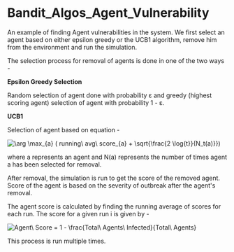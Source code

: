 # Bandit_Algos_Agent_Vulnerability
An example of finding Agent vulnerabilities in the system. We first select an agent based on either epsilon greedy or the UCB1 algorithm, remove him from the environment and run the simulation.

The selection process for removal of agents is done in one of the two ways -

**Epsilon Greedy Selection**

Random selection of agent done with probability &epsilon; and greedy (highest scoring agent) selection of agent with probability
1 - &epsilon;.

**UCB1**

Selection of agent based on equation -

<img src="https://latex.codecogs.com/png.image?\dpi{100}&space;\arg&space;\max_{a}&space;(&space;running\&space;avg\&space;score_{a}&space;&plus;&space;\sqrt{\frac{2&space;\log{t}}{N_t(a)}})" title="\arg \max_{a} ( running\ avg\ score_{a} + \sqrt{\frac{2 \log{t}}{N_t(a)}})" />

where a represents an agent and N(a) represents the number of times agent a has been selected for removal.

After removal, the simulation is run to get the score of the removed agent. Score of the agent is based on the severity of outbreak after the agent's removal.

The agent score is calculated by finding the running average of scores for each run. The score for a given run i is given by -

<img src="https://latex.codecogs.com/png.image?\dpi{100}&space;Agent\&space;Score&space;=&space;1&space;-&space;\frac{Total\&space;Agents\&space;Infected}{Total\&space;Agents}" title="Agent\ Score = 1 - \frac{Total\ Agents\ Infected}{Total\ Agents}" />

This process is run multiple times.
